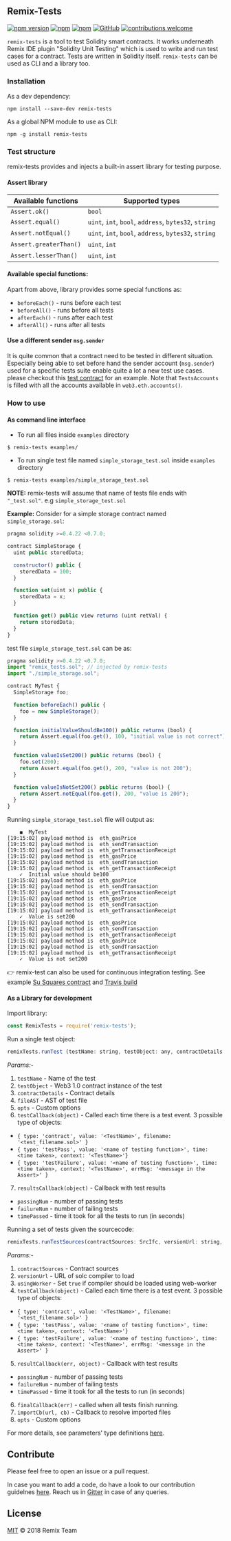## Remix-Tests
[![npm version](https://badge.fury.io/js/%40remix-project%2Fremix-tests.svg)](https://www.npmjs.com/package/@remix-project/remix-tests)
[![npm](https://img.shields.io/npm/dt/@remix-project/remix-tests.svg?label=Total%20Downloads)](https://www.npmjs.com/package/@remix-project/remix-tests)
[![npm](https://img.shields.io/npm/dw/@remix-project/remix-tests.svg)](https://www.npmjs.com/package/@remix-project/remix-tests)
[![GitHub](https://img.shields.io/github/license/mashape/apistatus.svg)](https://github.com/ethereum/remix-project/tree/master/libs/remix-tests)
[![contributions welcome](https://img.shields.io/badge/contributions-welcome-brightgreen.svg?style=flat)](https://github.com/ethereum/remix-project/issues)

`remix-tests` is a tool to test Solidity smart contracts. It works underneath Remix IDE plugin "Solidity Unit Testing" which is used to write and run test cases for a contract. Tests are written in Solidity itself. `remix-tests` can be used as CLI and a library too.

### Installation
As a dev dependency:

`npm install --save-dev remix-tests`

As a global NPM module to use as CLI:

`npm -g install remix-tests`

### Test structure
remix-tests provides and injects a built-in assert library for testing purpose.

#### Assert library

| Available functions  | Supported types |
| ------------- | ------------- |
| `Assert.ok()`  | `bool`  |
| `Assert.equal()`  | `uint`, `int`, `bool`, `address`, `bytes32`, `string`  |
| `Assert.notEqual()` | `uint`, `int`, `bool`, `address`, `bytes32`, `string`  |
| `Assert.greaterThan()` | `uint`, `int` |
| `Assert.lesserThan()` | `uint`, `int` |

#### Available special functions:
Apart from above, library provides some special functions as:

* `beforeEach()` - runs before each test
* `beforeAll()` - runs before all tests
* `afterEach()` - runs after each test
* `afterAll()` - runs after all tests


#### Use a different sender `msg.sender`

It is quite common that a contract need to be tested in different situation.
Especially being able to set before hand the sender account (`msg.sender`) used for a specific tests suite enable quite a lot a new test use cases.
please checkout this [test contract](https://github.com/ethereum/remix/blob/master/remix-tests/tests/various_sender/sender_test.sol) for an example.
Note that `TestsAccounts` is filled with all the accounts available in `web3.eth.accounts()`.

### How to use

#### As command line interface

* To run all files inside `examples` directory
```
$ remix-tests examples/
``` 
* To run single test file named `simple_storage_test.sol` inside `examples` directory
```
$ remix-tests examples/simple_storage_test.sol
```
**NOTE:** remix-tests will assume that name of tests file ends with `"_test.sol"`. e.g `simple_storage_test.sol`


**Example:**
Consider for a simple storage contract named `simple_storage.sol`:

```Javascript
pragma solidity >=0.4.22 <0.7.0;

contract SimpleStorage {
  uint public storedData;

  constructor() public {
    storedData = 100;
  }

  function set(uint x) public {
    storedData = x;
  }

  function get() public view returns (uint retVal) {
    return storedData;
  }
}
```

test file `simple_storage_test.sol` can be as:


```Javascript
pragma solidity >=0.4.22 <0.7.0;
import "remix_tests.sol"; // injected by remix-tests
import "./simple_storage.sol";

contract MyTest {
  SimpleStorage foo;

  function beforeEach() public {
    foo = new SimpleStorage();
  }

  function initialValueShouldBe100() public returns (bool) {
    return Assert.equal(foo.get(), 100, "initial value is not correct");
  }

  function valueIsSet200() public returns (bool) {
    foo.set(200);
    return Assert.equal(foo.get(), 200, "value is not 200");
  }

  function valueIsNotSet200() public returns (bool) {
    return Assert.notEqual(foo.get(), 200, "value is 200");
  }
}
```

Running `simple_storage_test.sol` file will output as:

```
	◼  MyTest
[19:15:02] payload method is  eth_gasPrice
[19:15:02] payload method is  eth_sendTransaction
[19:15:02] payload method is  eth_getTransactionReceipt
[19:15:02] payload method is  eth_gasPrice
[19:15:02] payload method is  eth_sendTransaction
[19:15:02] payload method is  eth_getTransactionReceipt
	✓  Initial value should be100
[19:15:02] payload method is  eth_gasPrice
[19:15:02] payload method is  eth_sendTransaction
[19:15:02] payload method is  eth_getTransactionReceipt
[19:15:02] payload method is  eth_gasPrice
[19:15:02] payload method is  eth_sendTransaction
[19:15:02] payload method is  eth_getTransactionReceipt
	✓  Value is set200
[19:15:02] payload method is  eth_gasPrice
[19:15:02] payload method is  eth_sendTransaction
[19:15:02] payload method is  eth_getTransactionReceipt
[19:15:02] payload method is  eth_gasPrice
[19:15:02] payload method is  eth_sendTransaction
[19:15:02] payload method is  eth_getTransactionReceipt
	✓  Value is not set200
```

:point_right: remix-test can also be used for continuous integration testing. See example [Su Squares contract](https://github.com/su-squares/ethereum-contract/tree/e542f37d4f8f6c7b07d90a6554424268384a4186) and [Travis build](https://travis-ci.org/su-squares/ethereum-contract/builds/446186067) 

#### As a Library for development 

Import library:
```Javascript
const RemixTests = require('remix-tests');
```

Run a single test object:
```Javascript
remixTests.runTest (testName: string, testObject: any, contractDetails: CompiledContract, fileAST: AstNode, opts: Options, testCallback: TestCbInterface, resultsCallback: ResultCbInterface)
```
<em>Params:-</em>
1. `testName` - Name of the test
2. `testObject` -  Web3 1.0 contract instance of the test
3. `contractDetails` - Contract details
4. `fileAST` - AST of test file
5. `opts` - Custom options
6. `testCallback(object)` -  Called each time there is a test event. 3 possible type of objects:
* `{ type: 'contract', value: '<TestName>', filename: '<test_filename.sol>' }`
* `{ type: 'testPass', value: '<name of testing function>', time: <time taken>, context: '<TestName>'}`
* `{ type: 'testFailure', value: '<name of testing function>', time: <time taken>, context: '<TestName>', errMsg: '<message in the Assert>' }`

7. `resultsCallback(object)` - Callback with test results
* `passingNum` - number of passing tests
* `failureNum` - number of failing tests
* `timePassed` - time it took for all the tests to run (in seconds)

Running a set of tests given the sourcecode:
```Javascript
remixTests.runTestSources(contractSources: SrcIfc, versionUrl: string, usingWorker: boolean, testCallback: Function, resultCallback: Function, finalCallback: any, importFileCb: Function, opts: Options);
```
<em>Params:-</em>
1. `contractSources` - Contract sources
2. `versionUrl` - URL of solc compiler to load
3. `usingWorker` - Set `true` if compiler should be loaded using web-worker
4. `testCallback(object)` - Called each time there is a test event. 3 possible type of objects:
* `{ type: 'contract', value: '<TestName>', filename: '<test_filename.sol>' }`
* `{ type: 'testPass', value: '<name of testing function>', time: <time taken>, context: '<TestName>'}`
* `{ type: 'testFailure', value: '<name of testing function>', time: <time taken>, context: '<TestName>', errMsg: '<message in the Assert>' }`

5. `resultCallback(err, object)` -  Callback with test results
* `passingNum` - number of passing tests
* `failureNum` - number of failing tests
* `timePassed` - time it took for all the tests to run (in seconds)

6. `finalCallback(err)` - called when all tests finish running.
7. `importCb(url, cb)` - Callback to resolve imported files
8. `opts` - Custom options

For more details, see parameters' type definitions [here](https://github.com/ethereum/remix/blob/master/remix-tests/src/types.ts).

## Contribute

Please feel free to open an issue or a pull request. 

In case you want to add a code, do have a look to our contribution guidelnes [here](https://github.com/ethereum/remix/blob/master/CONTRIBUTING.md). Reach us in [Gitter](https://gitter.im/ethereum/remix) in case of any queries.

## License

[MIT](LICENSE.md) © 2018 Remix Team
